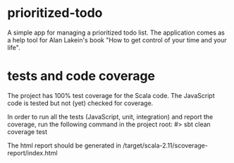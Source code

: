 prioritized-todo
================

A simple app for managing a prioritized todo list. The application comes as a help tool for Alan Lakein's book
"How to get control of your time and your life".



tests and code coverage
=======================

The project has 100% test coverage for the Scala code. The JavaScript code is tested but not (yet) checked for coverage.

In order to run all the tests (JavaScript, unit, integration) and report the coverage, run the following command in the 
project root:
#> sbt clean coverage test

The html report should be generated in <project-root>/target/scala-2.11/scoverage-report/index.html
